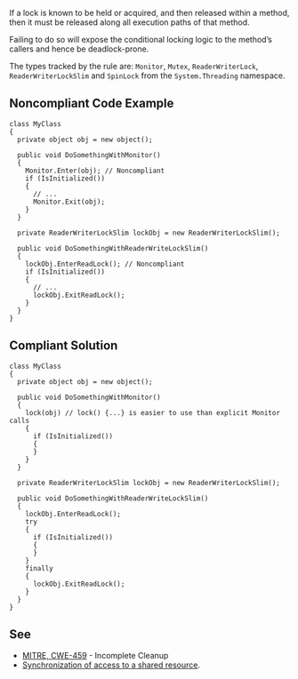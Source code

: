 If a lock is known to be held or acquired, and then released within a method, then it must be released along all execution paths of that method.
 
Failing to do so will expose the conditional locking logic to the method’s callers and hence be deadlock-prone.
 
The types tracked by the rule are: `Monitor`, `Mutex`, `ReaderWriterLock`, `ReaderWriterLockSlim` and `SpinLock` from the `System.Threading` namespace.
 
## Noncompliant Code Example

    class MyClass
    {
      private object obj = new object();
    
      public void DoSomethingWithMonitor()
      {
        Monitor.Enter(obj); // Noncompliant
        if (IsInitialized())
        {
          // ...
          Monitor.Exit(obj);
        }
      }
    
      private ReaderWriterLockSlim lockObj = new ReaderWriterLockSlim();
    
      public void DoSomethingWithReaderWriteLockSlim()
      {
        lockObj.EnterReadLock(); // Noncompliant
        if (IsInitialized())
        {
          // ...
          lockObj.ExitReadLock();
        }
      }
    }

## Compliant Solution

    class MyClass
    {
      private object obj = new object();
    
      public void DoSomethingWithMonitor()
      {
        lock(obj) // lock() {...} is easier to use than explicit Monitor calls
        {
          if (IsInitialized())
          {
          }
        }
      }
    
      private ReaderWriterLockSlim lockObj = new ReaderWriterLockSlim();
    
      public void DoSomethingWithReaderWriteLockSlim()
      {
        lockObj.EnterReadLock();
        try
        {
          if (IsInitialized())
          {
          }
        }
        finally
        {
          lockObj.ExitReadLock();
        }
      }
    }

## See
 
- [MITRE, CWE-459](https://cwe.mitre.org/data/definitions/459) - Incomplete Cleanup
- [Synchronization of access to a shared resource](https://docs.microsoft.com/en-us/dotnet/standard/threading/overview-of-synchronization-primitives#synchronization-of-access-to-a-shared-resource).